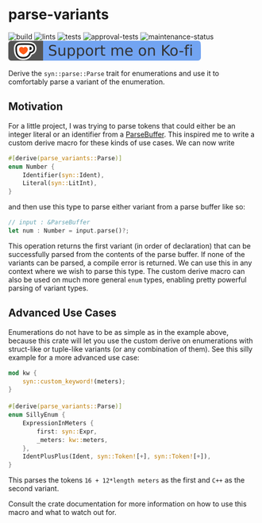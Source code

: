 # parse-variants
![build](https://github.com/geo-ant/parse-variants/actions/workflows/build.yml/badge.svg?branch=main)
![lints](https://github.com/geo-ant/parse-variants/actions/workflows/lints.yml/badge.svg?branch=main)
![tests](https://github.com/geo-ant/parse-variants/actions/workflows/tests.yml/badge.svg?branch=main)
![approval-tests](https://github.com/geo-ant/parse-variants/actions/workflows/approval-tests.yml/badge.svg?branch=main)
![maintenance-status](https://img.shields.io/badge/maintenance-passively--maintained-yellowgreen.svg)
[![crates](https://raw.githubusercontent.com/geo-ant/user-content/refs/heads/main/ko-fi-support.svg)](https://ko-fi.com/geoant)

Derive the `syn::parse::Parse` trait for enumerations and use it to comfortably parse 
a variant of the enumeration.

## Motivation
For a little project, I was trying to parse tokens that could either be an integer literal or an identifier
from a [ParseBuffer](https://docs.rs/syn/1.0/syn/parse/struct.ParseBuffer.html). This inspired me
to write a custom derive macro for these kinds of use cases. We can now write
```rust
#[derive(parse_variants::Parse)]
enum Number {
    Identifier(syn::Ident),
    Literal(syn::LitInt),
}
```
and then use this type to parse either variant from a parse buffer like so:

```rust
// input : &ParseBuffer
let num : Number = input.parse()?;
```

This operation returns the first variant (in order of declaration) that can 
be successfully parsed from the contents of the parse buffer.
If none of the variants can be parsed, a compile error is returned. We can use this in any context
where we wish to parse this type. The custom derive macro can also be used on
much more general `enum` types, enabling pretty powerful parsing of variant types.

## Advanced Use Cases
Enumerations do not have to be as simple as in the example above, because this crate will let you
use the custom derive on enumerations with struct-like or tuple-like variants (or any
combination of them). See this silly example for a more advanced use case:
```rust
mod kw {
    syn::custom_keyword!(meters);
}

#[derive(parse_variants::Parse)]
enum SillyEnum {
    ExpressionInMeters {
        first: syn::Expr,
        _meters: kw::meters,
    },
    IdentPlusPlus(Ident, syn::Token![+], syn::Token![+]),
}
```
This parses the tokens `16 + 12*length meters` as the first and `C++` as the second variant.

Consult the crate documentation for more information on how to use this macro and what to watch out for.
